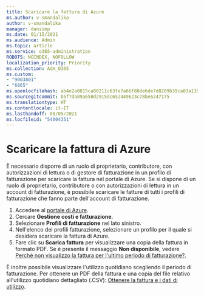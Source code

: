 ```yaml
---
title: Scaricare la fattura di Azure
ms.author: v-smandalika
author: v-smandalika
manager: dansimp
ms.date: 01/15/2021
ms.audience: Admin
ms.topic: article
ms.service: o365-administration
ROBOTS: NOINDEX, NOFOLLOW
localization_priority: Priority
ms.collection: Adm_O365
ms.custom:
- "9003801"
- "6865"
ms.openlocfilehash: ab4e2a0815ca80211c63fe7a66f88de6de7d8209b39ca03a1353ac562caeb1f8
ms.sourcegitcommit: b5f7da89a650d2915dc652449623c78be6247175
ms.translationtype: HT
ms.contentlocale: it-IT
ms.lasthandoff: 08/05/2021
ms.locfileid: "54004351"
---
```

# <a name="download-azure-invoice"></a>Scaricare la fattura di Azure

È necessario disporre di un ruolo di proprietario, contributore, con autorizzazioni di lettura o di gestore di fatturazione in un profilo di fatturazione per scaricare la fattura nel portale di Azure. Se si dispone di un ruolo di proprietario, contributore o con autorizzazioni di lettura in un account di fatturazione, è possibile scaricare le fatture di tutti i profili di fatturazione che fanno parte dell'account di fatturazione.

1. Accedere al [portale di Azure](https://portal.azure.com/).
2. Cercare **Gestione costi e fatturazione**.
3. Selezionare **Profili di fatturazione** nel lato sinistro.
4. Nell'elenco dei profili fatturazione, selezionare un profilo per il quale si desidera scaricare la fattura di Azure.
5. Fare clic su **Scarica fattura** per visualizzare una copia della fattura in formato PDF. Se è presente il messaggio **Non disponibile**, vedere [Perché non visualizzo la fattura per l'ultimo periodo di fatturazione?](https://docs.microsoft.com/azure/cost-management-billing/manage/download-azure-invoice-daily-usage-date).

È inoltre possibile visualizzare l'utilizzo quotidiano scegliendo il periodo di fatturazione. Per ottenere un PDF della fattura e una copia del file relativo all'utilizzo quotidiano dettagliato (.CSV): [Ottenere la fattura e i dati di utilizzo](https://docs.microsoft.com/azure/cost-management-billing/manage/download-azure-invoice-daily-usage-date).